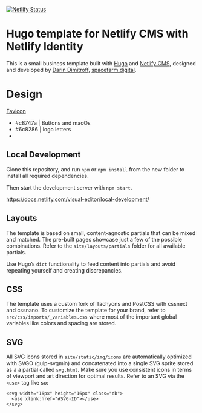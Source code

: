 [![Netlify Status](https://api.netlify.com/api/v1/badges/3073810e-9f3f-442e-8190-c0359f71faa3/deploy-status)](https://app.netlify.com/sites/umiterra/deploys)

# Hugo template for Netlify CMS with Netlify Identity

This is a small business template built with [Hugo](https://gohugo.io) and [Netlify CMS](https://github.com/netlify/netlify-cms), designed and developed by [Darin Dimitroff](https://twitter.com/deezel), [spacefarm.digital](https://www.spacefarm.digital).

# Design

[Favicon](https://realfavicongenerator.net/)

- #c8747a | Buttons and macOs
- #6c8286 | logo letters
- 

## Local Development

Clone this repository, and run `npm` or `npm install` from the new folder to install all required dependencies.

Then start the development server with `npm start`.

https://docs.netlify.com/visual-editor/local-development/

## Layouts

The template is based on small, content-agnostic partials that can be mixed and matched. The pre-built pages showcase just a few of the possible combinations. Refer to the `site/layouts/partials` folder for all available partials.

Use Hugo’s `dict` functionality to feed content into partials and avoid repeating yourself and creating discrepancies.

## CSS

The template uses a custom fork of Tachyons and PostCSS with cssnext and cssnano. To customize the template for your brand, refer to `src/css/imports/_variables.css` where most of the important global variables like colors and spacing are stored.

## SVG

All SVG icons stored in `site/static/img/icons` are automatically optimized with SVGO (gulp-svgmin) and concatenated into a single SVG sprite stored as a a partial called `svg.html`. Make sure you use consistent icons in terms of viewport and art direction for optimal results. Refer to an SVG via the `<use>` tag like so:

```
<svg width="16px" height="16px" class="db">
  <use xlink:href="#SVG-ID"></use>
</svg>
```
